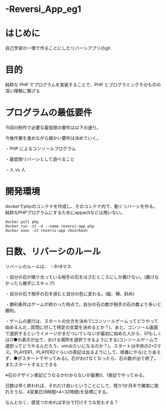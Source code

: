 # -Reversi_App_eg1

# はじめに
自己学習の一環で作ることにしたリバーシアプリのgit

# 目的
純粋な PHP でプログラムを実装することで、PHP とプログラミングそのものの深い理解に繋げる

# プログラムの最低要件
今回の制作で必要な最低限の要件は以下の通り。

今後作業を進めながら細かい要件は決めていく。 

・PHP によるコンソールプログラム
 
・最低限リバーシとして遊べること

・人 vs 人

# 開発環境
dockerでphpのコンテナを作成し、そのコンテナ内で、動くリバーシを作る。
純粋なPHPプログラムにするためにappachなどは用いない。

```
docker pull php
docker run -it -d --name reversi-app php
docker exec -it reversi-app /bin/bash
```

# 日数、リバーシのルール

リバーシのルールは、
・8×8マス

・自分の石が隣り合っている相手の石をはさむところにしか置けない。(置けなかったら勝手にスキップ)

・自分の石で相手の石を挟むと自分の色に変わる。(縦、横、斜め)

・勝利条件はゲームが終わった時点で。自分の石の数が相手の石の数より多いと勝利。


・ゲームの進行は、スタートの仕方を決めて(コンソールゲームってどうやって始めるんだ…質問に対して特定の言葉を決めるとか？)、あと、コンソール画面で選択するというイメージがまだついていないが最初に始めた人から、01もしくは○●の表示が出て、おける場所を選択できるようにする(コンソールゲームで選択ってどうやるんだろう、vimみたいになるのか？)。スタートは中央の2×2マス。PLAYER1、PLAYER2ぐらいの表記は出るようにして、順番にやる(とりあえず、●がスタートでやってみる)。石がおけなくなったら、石の数が出て終了。またスタートするとできる

※石のデザイン表記どうなるかわからないが最悪0、1表記でやってみる。

日数は早く終われば、それだけ良いということにして、残り1か月半で確実に取れそうな、4営業日(8時間×4=32時間)を目標にする。

なんとなく、感覚つかめれば半分で行けそうな気もする？
